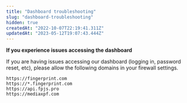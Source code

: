 ```yaml
---
title: "Dashboard troubleshooting"
slug: "dashboard-troubleshooting"
hidden: true
createdAt: "2022-10-07T22:19:41.311Z"
updatedAt: "2023-05-12T19:07:43.444Z"
---
```

**If you experience issues accessing the dashboard**

If you are having issues accessing our dashboard (logging in, password reset, etc), please allow the following domains in your firewall settings.

```
https://fingerprint.com
https://*.fingerprint.com
https://api.fpjs.pro
https://mediaxpf.com
```